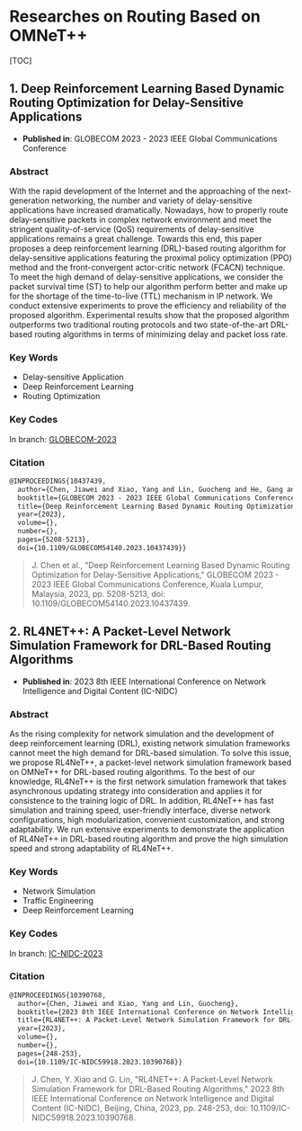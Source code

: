 # Researches on Routing Based on OMNeT++

[TOC]

## 1. Deep Reinforcement Learning Based Dynamic Routing Optimization for Delay-Sensitive Applications

- **Published in**: GLOBECOM 2023 - 2023 IEEE Global Communications Conference

### Abstract

With the rapid development of the Internet and the approaching of the next-generation networking, the number and variety of delay-sensitive applications have increased dramatically. Nowadays, how to properly route delay-sensitive packets in complex network environment and meet the stringent quality-of-service (QoS) requirements of delay-sensitive applications remains a great challenge. Towards this end, this paper proposes a deep reinforcement learning (DRL)-based routing algorithm for delay-sensitive applications featuring the proximal policy optimization (PPO) method and the front-convergent actor-critic network (FCACN) technique. To meet the high demand of delay-sensitive applications, we consider the packet survival time (ST) to help our algorithm perform better and make up for the shortage of the time-to-live (TTL) mechanism in IP network. We conduct extensive experiments to prove the efficiency and reliability of the proposed algorithm. Experimental results show that the proposed algorithm outperforms two traditional routing protocols and two state-of-the-art DRL-based routing algorithms in terms of minimizing delay and packet loss rate.

### Key Words

- Delay-sensitive Application
- Deep Reinforcement Learning
- Routing Optimization

### Key Codes

In branch: [GLOBECOM-2023](https://github.com/int-net-official/packet-level-routing-OMNeTpp/tree/GLOBECOM-2023)

### Citation

```latex
@INPROCEEDINGS{10437439,
  author={Chen, Jiawei and Xiao, Yang and Lin, Guocheng and He, Gang and Liu, Fang and Zhou, Wenli and Liu, Jun},
  booktitle={GLOBECOM 2023 - 2023 IEEE Global Communications Conference}, 
  title={Deep Reinforcement Learning Based Dynamic Routing Optimization for Delay-Sensitive Applications}, 
  year={2023},
  volume={},
  number={},
  pages={5208-5213},
  doi={10.1109/GLOBECOM54140.2023.10437439}}
```

> J. Chen et al., "Deep Reinforcement Learning Based Dynamic Routing Optimization for Delay-Sensitive Applications," GLOBECOM 2023 - 2023 IEEE Global Communications Conference, Kuala Lumpur, Malaysia, 2023, pp. 5208-5213, doi: 10.1109/GLOBECOM54140.2023.10437439.

## 2. RL4NET++: A Packet-Level Network Simulation Framework for DRL-Based Routing Algorithms

- **Published in**: 2023 8th IEEE International Conference on Network Intelligence and Digital Content (IC-NIDC)

### Abstract

As the rising complexity for network simulation and the development of deep reinforcement learning (DRL), existing network simulation frameworks cannot meet the high demand for DRL-based simulation. To solve this issue, we propose RL4NeT++, a packet-level network simulation framework based on OMNeT++ for DRL-based routing algorithms. To the best of our knowledge, RL4NeT++ is the first network simulation framework that takes asynchronous updating strategy into consideration and applies it for consistence to the training logic of DRL. In addition, RL4NeT++ has fast simulation and training speed, user-friendly interface, diverse network configurations, high modularization, convenient customization, and strong adaptability. We run extensive experiments to demonstrate the application of RL4NeT++ in DRL-based routing algorithm and prove the high simulation speed and strong adaptability of RL4NeT++.

### Key Words

- Network Simulation
- Traffic Engineering
- Deep Reinforcement Learning

### Key Codes

In branch: [IC-NIDC-2023](https://github.com/int-net-official/packet-level-routing-OMNeTpp/tree/IC-NIDC-2023)

### Citation

```latex
@INPROCEEDINGS{10390768,
  author={Chen, Jiawei and Xiao, Yang and Lin, Guocheng},
  booktitle={2023 8th IEEE International Conference on Network Intelligence and Digital Content (IC-NIDC)}, 
  title={RL4NET++: A Packet-Level Network Simulation Framework for DRL-Based Routing Algorithms}, 
  year={2023},
  volume={},
  number={},
  pages={248-253},
  doi={10.1109/IC-NIDC59918.2023.10390768}}
```

> J. Chen, Y. Xiao and G. Lin, "RL4NET++: A Packet-Level Network Simulation Framework for DRL-Based Routing Algorithms," 2023 8th IEEE International Conference on Network Intelligence and Digital Content (IC-NIDC), Beijing, China, 2023, pp. 248-253, doi: 10.1109/IC-NIDC59918.2023.10390768.
